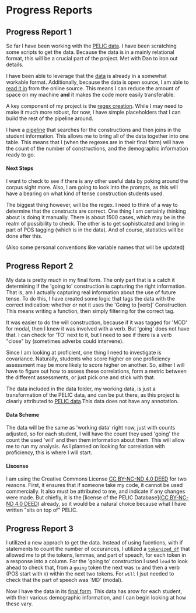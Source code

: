 # Progress Reports

## Progress Report 1

So far I have been working with the [PELIC data](https://eli-data-mining-group.github.io/Pitt-ELI-Corpus/). I have been scratching some scripts to get the data. Because the data is in a mainly relational format, this will be a crucial part of the project. Met with Dan to iron out details.

I have been able to leverage that the [data](https://github.com/ELI-Data-Mining-Group/PELIC-dataset) is already in a somewhat workable format. Additionally, because the data is open source, I am able to [read it in](https://github.com/ClassOrg-Data-Sci-2024/Future-Tense-Construction-L2English/blob/main/FutureTenseConstructionL2English.md#load-data) from the online source. This means I can reduce the amount of space on my machine **and** it makes the code more easily transferable.

A key component of my project is the [regex creation](https://github.com/ClassOrg-Data-Sci-2024/Future-Tense-Construction-L2English/blob/main/FutureTenseConstructionL2English.md#set-the-regex---these-will-likely-change). While I may need to make it much more robust, for now, I have simple placeholders that I can build the rest of the pipeline around.

I have a [pipeline](https://github.com/ClassOrg-Data-Sci-2024/Future-Tense-Construction-L2English/blob/main/FutureTenseConstructionL2English.md#set-the-regex---these-will-likely-change) that searches for the constructions and then joins in the student information. This allows me to bring all of the data together into one table. This means that I (when the regexes are in their final form) will have the count of the number of constructions, and the demographic information ready to go.

#### Next Steps

I want to check to see if there is any other useful data by poking around the corpus sight more. Also, I am going to look into the prompts, as this will have a bearing on what kind of tense construction students used.

The biggest thing however, will be the regex. I need to think of a way to determine that the constructs are correct. One thing I am certainly thinking about is doing it manually. There is about 1500 cases, which may be in the realm of possibility to check. The other is to get sophisticated and bring in part of POS tagging (which is in the data). And of course, statistics will be done after this.

(Also some personal conventions like variable names that will be updated)

## Progress Report 2

My data is pretty much in my final form. The only part that is a catch it determining if the 'going to' construction is capturing the right information. That is, am I actually capturing real information about the use of future tense. To do this, I have created some logic that tags the data with the correct indication: whether or not it uses the 'Going to [verb]' Construction. This means writing a function, then simply filtering for the correct tag. 

It was easier to do the will construction, because if it was tagged for 'MOD' for modal, then I knew it was involved with a verb. But 'going' does not have that. I can check for 'TO' next to it, but I need to see if there is a verb "close" by (sometimes adverbs could intervene).

Since I am looking at proficient, one thing I need to investigate is covariance. Naturally, students who score higher on one proficiency assessment may be more likely to score higher on another. So, either I will have to figure out how to assess these correlations, form a metric between the different assessments, or just pick one and stick with that. 

The data included in the data folder, my working data, is just a transformation of the PELIC data, and can be put there, as this project is clearly attributed to [PELIC data](https://eli-data-mining-group.github.io/Pitt-ELI-Corpus/).This data does not have any annotation. 

#### Data Scheme
The data will be the same as 'working data' right now, just with counts adjusted, so for each student, I will have the count they used 'going' the count the used 'will' and then them information about them. This will allow me to run my analysis. As I planned on looking for correlation with proficiency, this is where I will start. 

#### Liscense
I am using the Creative Commons License [CC BY-NC-ND 4.0 DEED](https://creativecommons.org/licenses/by-nc-nd/4.0/) for two reasons. First, it ensures that if someone take my code, it cannot be used commercially. It also must be attributed to me, and indicate if any changes were made. But chiefly, it is the [license of the PELIC Database]([CC BY-NC-ND 4.0 DEED](https://creativecommons.org/licenses/by-nc-nd/4.0/)) already, so it would be a natural choice because what I have written "sits on top of" PELIC.

## Progress Report 3
I utilized a new apprach to get the data. Instead of using fucntions, with if statements to count the number of occurances, I utilized a [`tokenized_df`](https://github.com/ClassOrg-Data-Sci-2024/Future-Tense-Construction-L2English/blob/main/FutureTenseConstructionL2English.md#format-the-data) that allowed me to pt the tokens, lemmas, and part of speach, for each token in a response into a column. For the 'going to' construction I used `lead` to look ahead to check that, from a `going` token the next was `to` and then a verb (POS start with `V`) within the next two tokens. For `will` I jsut needed to check that the part of speech was `MD' (modal).

Now I have the data in its [final form](https://github.com/ClassOrg-Data-Sci-2024/Future-Tense-Construction-L2English/blob/main/FINAL_DATA_countruction_counts_and_student_info.csv). This data has  arow for each student, with their various demographic information, and I can begin looking at how these vary. 




